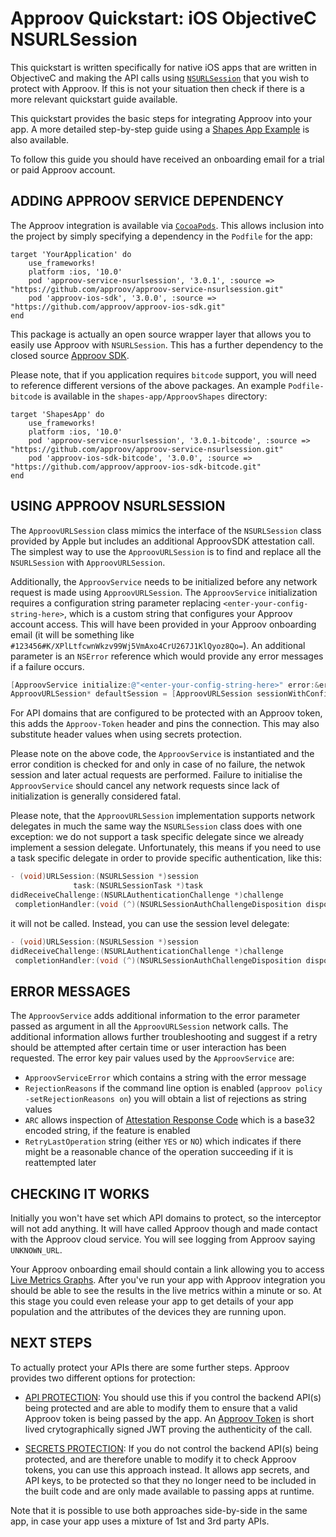 # Approov Quickstart: iOS ObjectiveC NSURLSession

This quickstart is written specifically for native iOS apps that are written in ObjectiveC and making the API calls using [`NSURLSession`](https://developer.apple.com/documentation/foundation/nsurlsession) that you wish to protect with Approov. If this is not your situation then check if there is a more relevant quickstart guide available.

This quickstart provides the basic steps for integrating Approov into your app. A more detailed step-by-step guide using a [Shapes App Example](https://github.com/approov/quickstart-ios-objectivec-nsurlsession/blob/master/SHAPES-EXAMPLE.md) is also available.

To follow this guide you should have received an onboarding email for a trial or paid Approov account.

## ADDING APPROOV SERVICE DEPENDENCY
The Approov integration is available via [`CocoaPods`](https://cocoapods.org/). This allows inclusion into the project by simply specifying a dependency in the `Podfile` for the app:

```
target 'YourApplication' do
    use_frameworks!
    platform :ios, '10.0'
    pod 'approov-service-nsurlsession', '3.0.1', :source => "https://github.com/approov/approov-service-nsurlsession.git"
    pod 'approov-ios-sdk', '3.0.0', :source => "https://github.com/approov/approov-ios-sdk.git"
end
```

This package is actually an open source wrapper layer that allows you to easily use Approov with `NSURLSession`. This has a further dependency to the closed source [Approov SDK](https://github.com/approov/approov-ios-sdk).

Please note, that if you application requires `bitcode` support, you will need to reference different versions of the above packages. An example `Podfile-bitcode` is available in the `shapes-app/ApproovShapes` directory:

```
target 'ShapesApp' do
    use_frameworks!
    platform :ios, '10.0'
    pod 'approov-service-nsurlsession', '3.0.1-bitcode', :source => "https://github.com/approov/approov-service-nsurlsession.git"
    pod 'approov-ios-sdk-bitcode', '3.0.0', :source => "https://github.com/approov/approov-ios-sdk-bitcode.git"
end
```

## USING APPROOV NSURLSESSION
The `ApproovURLSession` class mimics the interface of the `NSURLSession` class provided by Apple but includes an additional ApproovSDK attestation call. The simplest way to use the `ApproovURLSession` is to find and replace all the `NSURLSession` with `ApproovURLSession`.

Additionally, the `ApproovService` needs to be initialized before any network request is made using `ApproovURLSession`. The `ApproovService` initialization requires a configuration string parameter replacing `<enter-your-config-string-here>`, which is a custom string that configures your Approov account access. This will have been provided in your Approov onboarding email (it will be something like `#123456#K/XPlLtfcwnWkzv99Wj5VmAxo4CrU267J1KlQyoz8Qo=`). An additional parameter is an `NSError` reference which would provide any error messages if a failure occurs.

```ObjectiveC
[ApproovService initialize:@"<enter-your-config-string-here>" error:&error];
ApproovURLSession* defaultSession = [ApproovURLSession sessionWithConfiguration:NSURLSessionConfiguration.defaultSessionConfiguration];
```

For API domains that are configured to be protected with an Approov token, this adds the `Approov-Token` header and pins the connection. This may also substitute header values when using secrets protection.

Please note on the above code, the `ApproovService` is instantiated and the error condition is checked for and only in case of no failure, the netwok session and later actual requests are performed. Failure to initialise the `ApproovService` should cancel any network requests since lack of initialization is generally considered fatal.

Please note, that the `ApproovURLSession` implementation supports network delegates in much the same way the `NSURLSession` class does with one exception: we do not support a task specific delegate since we already implement a session delegate. Unfortunately, this means if you need to use a task specific delegate in order to provide specific authentication, like this:

```ObjectiveC
- (void)URLSession:(NSURLSession *)session
              task:(NSURLSessionTask *)task
didReceiveChallenge:(NSURLAuthenticationChallenge *)challenge
 completionHandler:(void (^)(NSURLSessionAuthChallengeDisposition disposition, NSURLCredential *credential))completionHandler;
```

it will not be called. Instead, you can use the session level delegate:

```ObjectiveC
- (void)URLSession:(NSURLSession *)session
didReceiveChallenge:(NSURLAuthenticationChallenge *)challenge
 completionHandler:(void (^)(NSURLSessionAuthChallengeDisposition disposition, NSURLCredential *credential))completionHandler
```

## ERROR MESSAGES
The `ApproovService` adds additional information to the error parameter passed as argument in all the `ApproovURLSession` network calls. The additional information allows further troubleshooting and suggest if a retry should be attempted after certain time or user interaction has been requested. The error key pair values used by the `ApproovService` are:

* `ApproovServiceError` which contains a string with the error message
* `RejectionReasons` if the command line option is enabled (`approov policy -setRejectionReasons on`) you will obtain a list of rejections as string values
* `ARC` allows inspection of [Attestation Response Code](https://approov.io/docs/latest/approov-usage-documentation/#getting-an-attestation-response-code) which is a base32 encoded string, if the feature is enabled 
* `RetryLastOperation` string (either `YES` or `NO`) which indicates if there might be a reasonable chance of the operation succeeding if it is reattempted later

## CHECKING IT WORKS
Initially you won't have set which API domains to protect, so the interceptor will not add anything. It will have called Approov though and made contact with the Approov cloud service. You will see logging from Approov saying `UNKNOWN_URL`.

Your Approov onboarding email should contain a link allowing you to access [Live Metrics Graphs](https://approov.io/docs/latest/approov-usage-documentation/#metrics-graphs). After you've run your app with Approov integration you should be able to see the results in the live metrics within a minute or so. At this stage you could even release your app to get details of your app population and the attributes of the devices they are running upon.

## NEXT STEPS
To actually protect your APIs there are some further steps. Approov provides two different options for protection:

* [API PROTECTION](https://github.com/approov/quickstart-ios-objectivec-nsurlsession/blob/master/API-PROTECTION.md): You should use this if you control the backend API(s) being protected and are able to modify them to ensure that a valid Approov token is being passed by the app. An [Approov Token](https://approov.io/docs/latest/approov-usage-documentation/#approov-tokens) is short lived crytographically signed JWT proving the authenticity of the call.

* [SECRETS PROTECTION](https://github.com/approov/quickstart-ios-objectivec-nsurlsession/blob/master/SECRETS-PROTECTION.md): If you do not control the backend API(s) being protected, and are therefore unable to modify it to check Approov tokens, you can use this approach instead. It allows app secrets, and API keys, to be protected so that they no longer need to be included in the built code and are only made available to passing apps at runtime.

Note that it is possible to use both approaches side-by-side in the same app, in case your app uses a mixture of 1st and 3rd party APIs.